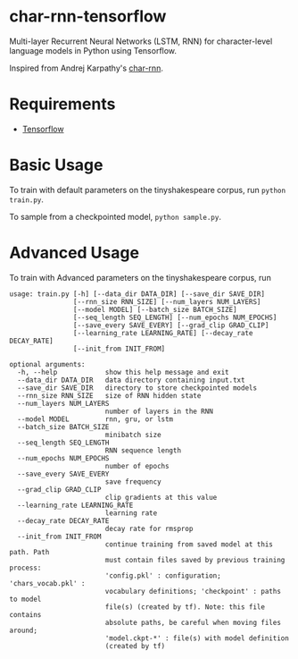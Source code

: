 # char-rnn-tensorflow
Multi-layer Recurrent Neural Networks (LSTM, RNN) for character-level language models in Python using Tensorflow.

Inspired from Andrej Karpathy's [char-rnn](https://github.com/karpathy/char-rnn).

# Requirements
- [Tensorflow](http://www.tensorflow.org)

# Basic Usage
To train with default parameters on the tinyshakespeare corpus, run `python train.py`.

To sample from a checkpointed model, `python sample.py`.

# Advanced Usage

To train with Advanced parameters on the tinyshakespeare corpus, run 

```shell
usage: train.py [-h] [--data_dir DATA_DIR] [--save_dir SAVE_DIR]
                [--rnn_size RNN_SIZE] [--num_layers NUM_LAYERS]
                [--model MODEL] [--batch_size BATCH_SIZE]
                [--seq_length SEQ_LENGTH] [--num_epochs NUM_EPOCHS]
                [--save_every SAVE_EVERY] [--grad_clip GRAD_CLIP]
                [--learning_rate LEARNING_RATE] [--decay_rate DECAY_RATE]
                [--init_from INIT_FROM]

optional arguments:
  -h, --help            show this help message and exit
  --data_dir DATA_DIR   data directory containing input.txt
  --save_dir SAVE_DIR   directory to store checkpointed models
  --rnn_size RNN_SIZE   size of RNN hidden state
  --num_layers NUM_LAYERS
                        number of layers in the RNN
  --model MODEL         rnn, gru, or lstm
  --batch_size BATCH_SIZE
                        minibatch size
  --seq_length SEQ_LENGTH
                        RNN sequence length
  --num_epochs NUM_EPOCHS
                        number of epochs
  --save_every SAVE_EVERY
                        save frequency
  --grad_clip GRAD_CLIP
                        clip gradients at this value
  --learning_rate LEARNING_RATE
                        learning rate
  --decay_rate DECAY_RATE
                        decay rate for rmsprop
  --init_from INIT_FROM
                        continue training from saved model at this path. Path
                        must contain files saved by previous training process:
                        'config.pkl' : configuration; 'chars_vocab.pkl' :
                        vocabulary definitions; 'checkpoint' : paths to model
                        file(s) (created by tf). Note: this file contains
                        absolute paths, be careful when moving files around;
                        'model.ckpt-*' : file(s) with model definition
                        (created by tf)
```

